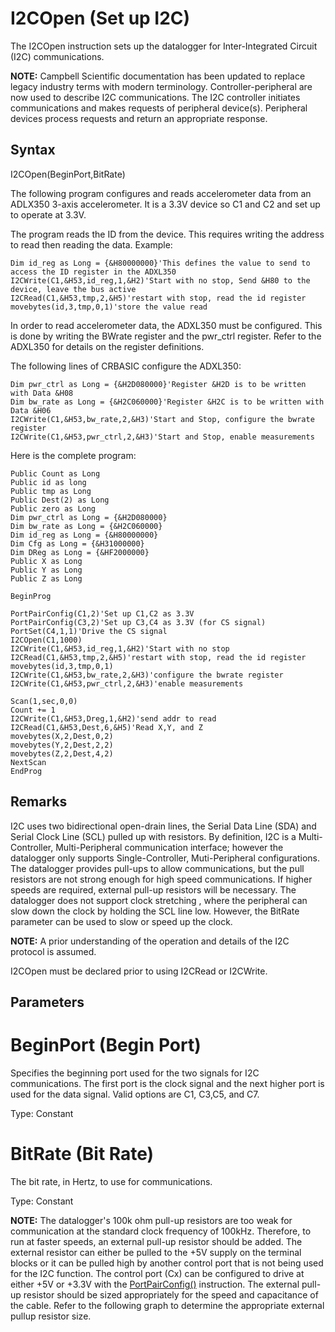 # I2COpen (Set up I2C)

The I2COpen instruction sets up the datalogger for Inter-Integrated Circuit (I2C) communications.

**NOTE:** Campbell Scientific documentation has been updated to replace legacy industry terms with modern terminology. Controller-peripheral are now used to describe I2C communications. The I2C controller initiates communications and makes requests of peripheral device(s). Peripheral devices process requests and return an appropriate response.

## Syntax

I2COpen(BeginPort,BitRate)

The following program configures and reads accelerometer data from an ADLX350 3-axis accelerometer. It is a 3.3V device so C1 and C2 and set up to operate at 3.3V.

The program reads the ID from the device. This requires writing the address to read then reading the data. Example:

```
Dim id_reg as Long = {&H80000000}'This defines the value to send to access the ID register in the ADXL350
I2CWrite(C1,&H53,id_reg,1,&H2)'Start with no stop, Send &H80 to the device, leave the bus active
I2CRead(C1,&H53,tmp,2,&H5)'restart with stop, read the id register
movebytes(id,3,tmp,0,1)'store the value read
```

In order to read accelerometer data, the ADXL350 must be configured. This is done by writing the BWrate register and the pwr_ctrl register. Refer to the ADXL350 for details on the register definitions.

The following lines of CRBASIC configure the ADXL350:

```
Dim pwr_ctrl as Long = {&H2D080000}'Register &H2D is to be written with Data &H08
Dim bw_rate as Long = {&H2C060000}'Register &H2C is to be written with Data &H06
I2CWrite(C1,&H53,bw_rate,2,&H3)'Start and Stop, configure the bwrate register
I2CWrite(C1,&H53,pwr_ctrl,2,&H3)'Start and Stop, enable measurements
```

Here is the complete program:

```
Public Count as Long
Public id as long
Public tmp as Long
Public Dest(2) as Long
Public zero as Long
Dim pwr_ctrl as Long = {&H2D080000}
Dim bw_rate as Long = {&H2C060000}
Dim id_reg as Long = {&H80000000}
Dim Cfg as Long = {&H31000000}
Dim DReg as Long = {&HF2000000}
Public X as Long
Public Y as Long
Public Z as Long

BeginProg

PortPairConfig(C1,2)'Set up C1,C2 as 3.3V
PortPairConfig(C3,2)'Set up C3,C4 as 3.3V (for CS signal)
PortSet(C4,1,1)'Drive the CS signal
I2COpen(C1,1000)
I2CWrite(C1,&H53,id_reg,1,&H2)'Start with no stop
I2CRead(C1,&H53,tmp,2,&H5)'restart with stop, read the id register
movebytes(id,3,tmp,0,1)
I2CWrite(C1,&H53,bw_rate,2,&H3)'configure the bwrate register
I2CWrite(C1,&H53,pwr_ctrl,2,&H3)'enable measurements

Scan(1,sec,0,0)
Count += 1
I2CWrite(C1,&H53,Dreg,1,&H2)'send addr to read
I2CRead(C1,&H53,Dest,6,&H5)'Read X,Y, and Z
movebytes(X,2,Dest,0,2)
movebytes(Y,2,Dest,2,2)
movebytes(Z,2,Dest,4,2)
NextScan
EndProg
```

## Remarks

I2C uses two bidirectional open-drain lines, the Serial Data Line (SDA) and Serial Clock Line (SCL) pulled up with resistors. By definition, I2C is a Multi-Controller, Multi-Peripheral communication interface; however the datalogger only supports Single-Controller, Muti-Peripheral configurations. The datalogger provides pull-ups to allow communications, but the pull resistors are not strong enough for high speed communications. If higher speeds are required, external pull-up resistors will be necessary. The datalogger does not support clock stretching , where the peripheral can slow down the clock by holding the SCL line low. However, the BitRate parameter can be used to slow or speed up the clock.

**NOTE:** A prior understanding of the operation and details of the I2C protocol is assumed.

I2COpen must be declared prior to using I2CRead or I2CWrite.

## Parameters

# BeginPort (Begin Port)

Specifies the beginning port used for the two signals for I2C communications. The first port is the clock signal and the next higher port is used for the data signal. Valid options are C1, C3,C5, and C7.

Type: Constant

# BitRate (Bit Rate)

The bit rate, in Hertz, to use for communications.

Type: Constant

**NOTE:** The datalogger's 100k ohm pull-up resistors are too weak for communication at the standard clock frequency of 100kHz. Therefore, to run at faster speeds, an external pull-up resistor should be added. The external resistor can either be pulled to the +5V supply on the terminal blocks or it can be pulled high by another control port that is not being used for the I2C function. The control port (Cx) can be configured to drive at either +5V or +3.3V with the [PortPairConfig()](portpairconfig.md) instruction. The external pull-up resistor should be sized appropriately for the speed and capacitance of the cable. Refer to the following graph to determine the appropriate external pullup resistor size.
